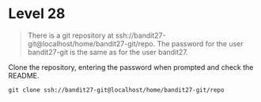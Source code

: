 # Level 28

> There is a git repository at ssh://bandit27-git@localhost/home/bandit27-git/repo. The password for the user bandit27-git is the same as for the user bandit27.

Clone the repository, entering the password when prompted and check the README.

```git clone ssh://bandit27-git@localhost/home/bandit27-git/repo```
